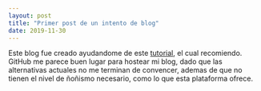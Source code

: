 ```yaml
---
layout: post
title: "Primer post de un intento de blog"
date: 2019-11-30
---
```


Este blog fue creado ayudandome de este [tutorial](http://jmcglone.com/guides/github-pages/), el cual recomiendo. GitHub me parece buen lugar para hostear mi blog, dado que las alternativas actuales no me terminan de convencer, ademas de que no tienen el nivel de ñoñismo necesario, como lo que esta plataforma ofrece.